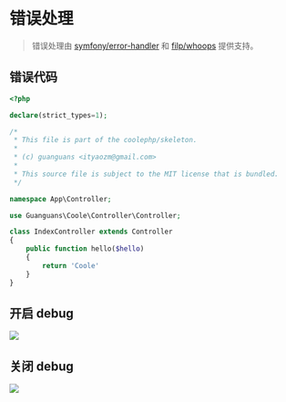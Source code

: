 # 错误处理

> 错误处理由 [symfony/error-handler](https://github.com/symfony/error-handler) 和 [filp/whoops](https://github.com/filp/whoops) 提供支持。

## 错误代码

``` php
<?php

declare(strict_types=1);

/*
 * This file is part of the coolephp/skeleton.
 *
 * (c) guanguans <ityaozm@gmail.com>
 *
 * This source file is subject to the MIT license that is bundled.
 */

namespace App\Controller;

use Guanguans\Coole\Controller\Controller;

class IndexController extends Controller
{
    public function hello($hello)
    {
        return 'Coole'
    }
}
```

## 开启 debug

![](/coole/static/on-debug.png)

## 关闭 debug

![](/coole/static/off-debug.png)
